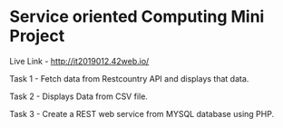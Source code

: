 # Service oriented Computing Mini Project

Live Link - http://it2019012.42web.io/

Task 1 - Fetch data from Restcountry API and displays that data.

Task 2 - Displays Data from CSV file.

Task 3 - Create a REST web service from MYSQL database using PHP.

